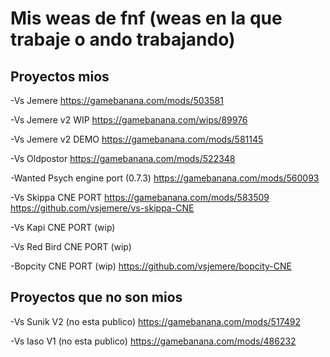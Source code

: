 # Mis weas de fnf (weas en la que trabaje o ando trabajando)

## Proyectos mios

-Vs Jemere
https://gamebanana.com/mods/503581

-Vs Jemere v2 WIP
https://gamebanana.com/wips/89976

-Vs Jemere v2 DEMO
https://gamebanana.com/mods/581145

-Vs Oldpostor
https://gamebanana.com/mods/522348

-Wanted Psych engine port (0.7.3)
https://gamebanana.com/mods/560093

-Vs Skippa CNE PORT
https://gamebanana.com/mods/583509
https://github.com/vsjemere/vs-skippa-CNE

-Vs Kapi CNE PORT (wip)

-Vs Red Bird CNE PORT (wip)

-Bopcity CNE PORT (wip)
https://github.com/vsjemere/bopcity-CNE

## Proyectos que no son mios

-Vs Sunik V2 (no esta publico)
https://gamebanana.com/mods/517492

-Vs Iaso V1 (no esta publico)
https://gamebanana.com/mods/486232

